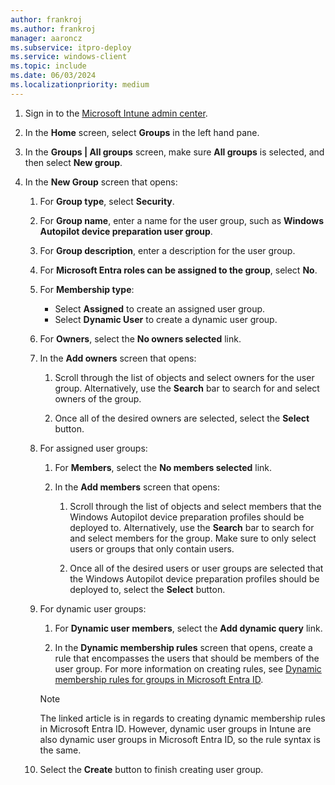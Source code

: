 ```yaml
---
author: frankroj
ms.author: frankroj
manager: aaroncz
ms.subservice: itpro-deploy
ms.service: windows-client
ms.topic: include
ms.date: 06/03/2024
ms.localizationpriority: medium
---
```


<!-- This file is shared by the following articles:

device-preparation/tutorial/user-driven/entra-join-user-group.md

Headings are driven by article context. -->

1. Sign in to the [Microsoft Intune admin center](https://go.microsoft.com/fwlink/?linkid=2109431).

1. In the **Home** screen, select **Groups** in the left hand pane.

1. In the **Groups | All groups** screen, make sure **All groups** is selected, and then select **New group**.

1. In the **New Group** screen that opens:

    1. For **Group type**, select **Security**.

    1. For **Group name**, enter a name for the user group, such as **Windows Autopilot device preparation user group**.

    1. For **Group description**, enter a description for the user group.

    1. For **Microsoft Entra roles can be assigned to the group**, select **No**.

    1. For **Membership type**:

       - Select **Assigned** to create an assigned user group.
       - Select **Dynamic User** to create a dynamic user group.

    1. For **Owners**, select the **No owners selected** link.

    1. In the **Add owners** screen that opens:

       1. Scroll through the list of objects and select owners for the user group. Alternatively, use the **Search** bar to search for and select owners of the group.

       2. Once all of the desired owners are selected, select the **Select** button.

    1. For assigned user groups:

       1. For **Members**, select the **No members selected** link.

       2. In the **Add members** screen that opens:

          1. Scroll through the list of objects and select members that the Windows Autopilot device preparation profiles should be deployed to. Alternatively, use the **Search** bar to search for and select members for the group. Make sure to only select users or groups that only contain users.

          2. Once all of the desired users or user groups are selected that the Windows Autopilot device preparation profiles should be deployed to, select the **Select** button.

    1. For dynamic user groups:

       1. For **Dynamic user members**, select the **Add dynamic query** link.

       2. In the **Dynamic membership rules** screen that opens, create a rule that encompasses the users that should be members of the user group. For more information on creating rules, see [Dynamic membership rules for groups in Microsoft Entra ID](/entra/identity/users/groups-dynamic-membership).

        > [!NOTE]
        >
        > The linked article is in regards to creating dynamic membership rules in Microsoft Entra ID. However, dynamic user groups in Intune are also dynamic user groups in Microsoft Entra ID, so the rule syntax is the same.

    1. Select the **Create** button to finish creating user group.
